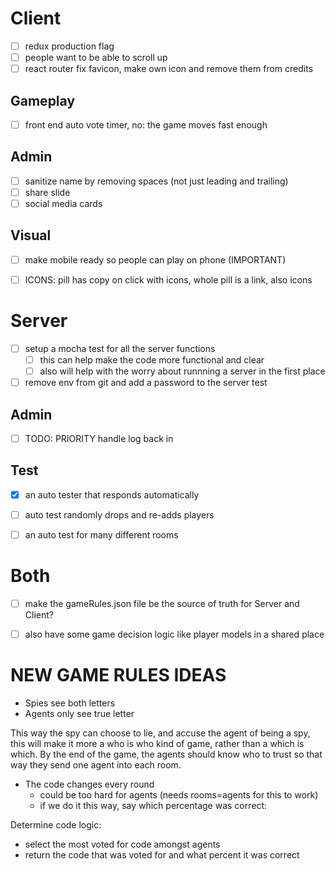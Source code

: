 
# Client

- [ ] redux production flag
- [ ] people want to be able to scroll up
- [ ] react router fix favicon, make own icon and remove them from credits

## Gameplay

- [ ] front end auto vote timer, no: the game moves fast enough

## Admin
- [ ] sanitize name by removing spaces (not just leading and trailing)
- [ ] share slide
- [ ] social media cards

## Visual
- [ ] make mobile ready so people can play on phone (IMPORTANT)
- [ ] ICONS: pill has copy on click with icons, whole pill is a link, also icons


# Server

- [ ] setup a mocha test for all the server functions
  - [ ] this can help make the code more functional and clear
  - [ ] also will help with the worry about runnning a server in the first place
- [ ] remove env from git and add a password to the server test

## Admin
- [ ] TODO: PRIORITY handle log back in

## Test
- [x] an auto tester that responds automatically
- [ ] auto test randomly drops and re-adds players
- [ ] an auto test for many different rooms



# Both
- [ ] make the gameRules.json file be the source of truth for Server and Client?
- [ ] also have some game decision logic like player models in a shared place



# NEW GAME RULES IDEAS

- Spies see both letters
- Agents only see true letter

This way the spy can choose to lie, and accuse the agent of being a spy, this will make it more a who is who kind of game, rather than a which is which. By the end of the game, the agents should know who to trust so that way they send one agent into each room.

- The code changes every round
  - could be too hard for agents (needs rooms=agents for this to work)
  - if we do it this way, say which percentage was correct:

Determine code logic:
  - select the most voted for code amongst agents
  - return the code that was voted for and what percent it was correct
